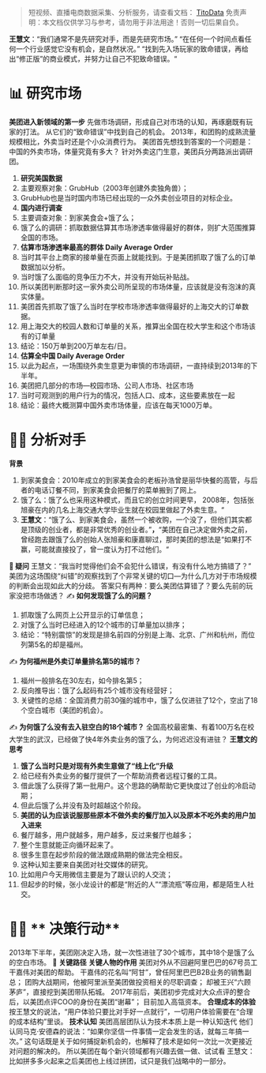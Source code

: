 
>
> 短视频、直播电商数据采集、分析服务，请查看文档： [TitoData](https://www.titodata.com?from=douyinarticle)
> 免责声明：本文档仅供学习与参考，请勿用于非法用途！否则一切后果自负。
> 



**王慧文**：“我们通常不是先研究对手，而是先研究市场。”
“在任何一个时间点看任何一个行业感觉它没有机会，是自然状况。”
“找到先入场玩家的致命错误，再给出“修正版”的商业模式，并努力让自己不犯致命错误。“

# 📊 研究市场
**美团进入新领域的第一步**
先做市场调研，形成自己对市场的认知，再琢磨既有玩家的打法。
从它们的“致命错误”中找到自己的机会。
2013年，和团购的成熟流量规模相比，外卖当时还是个小众消费行为。
美团首先想找到答案的一个问题是：中国的外卖市场，体量究竟有多大？
针对外卖这门生意，美团兵分两路派出调研团。

1. **研究美国数据**
1. 主要观察对象：GrubHub（2003年创建外卖独角兽）；
1. GrubHub也是当时国内市场已经出现的一众外卖创业项目的对标企业。
1. **国内进行调查**
1. 主要调查对象：到家美食会+饿了么；
1. 饿了么的调研：抓取数据估算其市场渗透率做得最好的群体，则扩大范围推算全国的市场。
1. **估算市场渗透率最高的群体 Daily Average Order**
1. 当时其平台上商家的接单量在页面上就能找到。于是美团抓取了饿了么的订单数据加以分析。
1. 当时饿了么面临的竞争压力不大，并没有开始玩补贴战。
1. 所以美团判断那时这一家外卖公司所呈现的市场体量，应该就是没有泡沫的真实体量。
1. 美团首先抓取了饿了么当时在学校市场渗透率做得最好的上海交大的订单数据。
1. 用上海交大的校园人数和订单量的关系，推算出全国在校大学生和这个市场该有的订单量
1. 结论：150万单到200万单左右/日。
1. **估算全中国  Daily Average Order**
1. 以此为起点，一场围绕外卖生意更为审慎的市场调研，一直持续到2013年的下半年。
1. 美团把几部分的市场—校园市场、公司人市场、社区市场
1. 当时可观测到的用户行为的情况，包括人口、成本，这些要素放在一起
1. 结论：最终大概测算中国外卖市场体量，应该在每天1000万单。

# 🤼‍♂️ 分析对手
**背景**

1. 到家美食会：2010年成立的到家美食会的老板孙浩曾是丽华快餐的高管，与后者的电话订餐不同，到家美食会把餐厅的菜单搬到了网上。
1. 饿了么：饿了么也采用这种模式，而且它的创立时间更早， 2008年，包括张旭豪在内的几名上海交通大学毕业生就在校园里做起了外卖生意。“
1. **王慧文**：“饿了么、到家美食会，虽然一个被收购，一个没了，但他们其实都是顶级的创业者，都是非常优秀的创业者。”**，**“美团在自己决定做外卖之前，曾经跑去跟饿了么的创始人张旭豪和康嘉聊过，那时美团的想法是“如果打不赢，可能就直接投了，曾一度认为打不过他们。“

**🤔️ 疑问**
王慧文：“我当时觉得他们会不会犯什么错误，有没有什么地方搞错了？”
美团为这场围绕“纠错”的观察找到了个非常关键的切口—为什么几方对于市场规模的判断会出现如此大的分歧。
答案只有两种：要么美团估算错了？要么先前的玩家没把市场做透？
✍️  **如何发现饿了么的问题？**

1. 抓取饿了么网页上公开显示的订单信息；
1. 对饿了么当时已经进入的12个城市的订单量加以排序；
1. 结论：“特别震惊”的发现是排名前四的分别是上海、北京、广州和杭州，而位列第5名的却是福州。

✍️  **为何福州是外卖订单量排名第5的城市？**

1. 福州一般排名在30左右，如今排名第5；
1. 反向推导出：饿了么起码有25个城市没有经营好；
1. 关键性的总结：全国消费力前30强的城市中，饿了么仅进驻了12个，空出了18个空白城市（美团的机会）。

✍️  **为何饿了么没有去入驻空白的18个城市？**
全国高校最密集、有着100万名在校大学生的武汉，已经做了快4年外卖业务的饿了么，为何迟迟没有进驻？
**王慧文的思考**

1. **饿了么当时只是对现有外卖生意做了“线上化”升级**
1. 给已经有外卖业务的餐厅提供了一个帮助消费者远程订餐的工具。
1. 借此饿了么获得了第一批用户。这个思路的确帮助它更快度过了创业的冷启动期；
1. 但此后饿了么并没有及时超越这个阶段。
1. **美团的认为应该说服那些原本不做外卖的餐厅加入以及原本不吃外卖的用户加入进来**
1. 餐厅越多，用户就越多，用户越多，反过来餐厅也越多；
1. 整个生意就能正向循环起来了。
1. 很多生意在起步阶段的做法跟成熟期的做法完全相反。
1. 这种认知主要来自美团对社交媒体的研究。
1. 比如用户今天用微信主要是为了跟认识的人交流；
1. 但起步的时候，张小龙设计的都是“附近的人”“漂流瓶”等应用，都是陌生人社交。

# 🏃‍♂️ ** 决策行动**
2013年下半年，美团刚决定入场，就一次性进驻了30个城市，其中18个是饿了么的空白市场。
🔑 **关键路径**
**关键人物的作用**
美团对外从不回避阿里巴巴的67号员工干嘉伟对美团的帮助。
干嘉伟的花名叫“阿甘”，曾任阿里巴巴B2B业务的销售副总；
团购大战期间，他被阿里派至美团做投资相关的尽职调查；
却被王兴“六顾茅庐”，直接挖到美团带队拓城。
2017年前后，美团初步完成对大众点评的整合后，以美团点评COO的身份在美团“谢幕”；
目前加入高瓴资本。
**合理成本的体验**
按王慧文的说法，“用户体验只要比对手好一点就行”，一切用户体验需要在“合理的成本结构”里谈。
**技术认知**
美团高层团队认为技术本质上是一种认知迭代
他们认同马克·安德森的说法：“如果你坚信一件事情一定会发生的话，就每三年搞一次。”
这句话既是关于如何捕捉新机会的，也解释了技术是如何一次比一次更接近对问题的解决的。
所以美团在每个新兴领域都有兴趣去做一做、试试看
王慧文：比如拼多多火起来之后美团也上线过拼团，试只是我们战略中的一部分。
